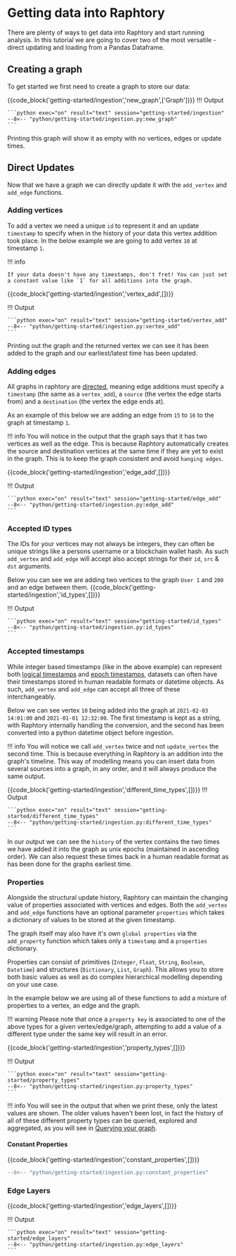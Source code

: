 # Getting data into Raphtory

There are plenty of ways to get data into Raphtory and start running analysis. In this tutorial we are going to cover two of the most versatile - direct updating and loading from a Pandas Dataframe. 

## Creating a graph
To get started we first need to create a graph to store our data:

{{code_block('getting-started/ingestion','new_graph',['Graph'])}}
!!! Output

    ```python exec="on" result="text" session="getting-started/ingestion"
    --8<-- "python/getting-started/ingestion.py:new_graph"
    ```

Printing this graph will show it as empty with no vertices, edges or update times.

## Direct Updates

Now that we have a graph we can directly update it with the `add_vertex` and `add_edge` functions.

### Adding vertices
To add a vertex we need a unique `id` to represent it and an update `timestamp` to specify when in the history of your data this vertex addition took place. In the below example we are going to add vertex `10` at timestamp `1`. 

!!! info

    If your data doesn't have any timestamps, don't fret! You can just set a constant value like `1` for all additions into the graph.  

{{code_block('getting-started/ingestion','vertex_add',[])}}

!!! Output

    ```python exec="on" result="text" session="getting-started/vertex_add"
    --8<-- "python/getting-started/ingestion.py:vertex_add"
    ```

Printing out the graph and the returned vertex we can see it has been added to the graph and our earliest/latest time has been updated.

### Adding edges
All graphs in raphtory are [directed](https://en.wikipedia.org/wiki/Directed_graph), meaning edge additions must specify a `timestamp` (the same as a `vertex_add`), a `source` (the vertex the edge starts from) and a `destination` (the vertex the edge ends at). 

As an example of this below we are adding an edge from `15` to `16` to the graph at timestamp `1`.

!!! info
    You will notice in the output that the graph says that it has two vertices as well as the edge. This is because Raphtory automatically creates the source and destination vertices at the same time if they are yet to exist in the graph. This is to keep the graph consistent and avoid `hanging edges`.

{{code_block('getting-started/ingestion','edge_add',[])}}

!!! Output

    ```python exec="on" result="text" session="getting-started/edge_add"
    --8<-- "python/getting-started/ingestion.py:edge_add"
    ```

### Accepted ID types
The IDs for your vertices may not always be integers, they can often be unique strings like a persons username or a blockchain wallet hash. As such `add_vertex` and `add_edge` will accept also accept strings for their `id`, `src` & `dst` arguments. 

Below you can see we are adding two vertices to the graph `User 1` and `200` and an edge between them. 
{{code_block('getting-started/ingestion','id_types',[])}}

!!! Output

    ```python exec="on" result="text" session="getting-started/id_types"
    --8<-- "python/getting-started/ingestion.py:id_types"
    ```

### Accepted timestamps
While integer based timestamps (like in the above example) can represent both [logical timestamps](https://en.wikipedia.org/wiki/Logical_clock) and [epoch timestamps](https://en.wikipedia.org/wiki/Unix_time), datasets can often have their timestamps stored in human readable formats or datetime objects. As such, `add_vertex` and `add_edge` can accept all three of these interchangeably. 

Below we can see vertex `10` being added into the graph at `2021-02-03 14:01:00` and `2021-01-01 12:32:00`. The first timestamp is kept as a string, with Raphtory internally handling the conversion, and the second has been converted into a python datetime object before ingestion.

!!! info
    You will notice we call `add_vertex` twice and not `update_vertex` the second time. This is because everything in Raphtory is an addition into the graph's timeline. This way of modelling means you can insert data from several sources into a graph, in any order, and it will always produce the same output.

{{code_block('getting-started/ingestion','different_time_types',[])}}
!!! Output

    ```python exec="on" result="text" session="getting-started/different_time_types"
    --8<-- "python/getting-started/ingestion.py:different_time_types"
    ```

In our output we can see the `history` of the vertex contains the two times we have added it into the graph as unix epochs (maintained in ascending order). We can also request these times back in a human readable format as has been done for the graphs earliest time.

### Properties
Alongside the structural update history, Raphtory can maintain the changing value of properties associated with vertices and edges. Both the `add_vertex` and `add_edge` functions have an optional parameter `properties` which takes a dictionary of values to be stored at the given timestamp. 

The graph itself may also have it's own `global properties` via the `add_property` function which takes only a `timestamp` and a `properties` dictionary. 

Properties can consist of primitives (`Integer`, `Float`, `String`, `Boolean`, `Datetime`) and structures (`Dictionary`, `List`, `Graph`). This allows you to store both basic values as well as do complex hierarchical modelling depending on your use case.

In the example below we are using all of these functions to add a mixture of properties to a vertex, an edge and the graph.


!!! warning
    Please note that once a `property key` is associated to one of the above types for a given vertex/edge/graph, attempting to add a value of a different type under the same key will result in an error. 

{{code_block('getting-started/ingestion','property_types',[])}}

!!! Output

    ```python exec="on" result="text" session="getting-started/property_types"
    --8<-- "python/getting-started/ingestion.py:property_types"
    ```

!!! info
    You will see in the output that when we print these, only the latest values are shown. The older values haven't been lost, in fact the history of all of these different property types can be queried, explored and aggregated, as you will see in [Querying your graph](../user-guide/querying.md).

#### Constant Properties

{{code_block('getting-started/ingestion','constant_properties',[])}}

```python exec="on" result="text" session="getting-started/constant_properties"
--8<-- "python/getting-started/ingestion.py:constant_properties"
```    


### Edge Layers

{{code_block('getting-started/ingestion','edge_layers',[])}}

!!! Output

    ```python exec="on" result="text" session="getting-started/edge_layers"
    --8<-- "python/getting-started/ingestion.py:edge_layers"
    ```
